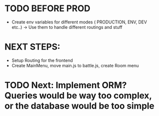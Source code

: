 # TODO BEFORE PROD
- Create env variables for different modes ( PRODUCTION, ENV, DEV etc..)
    -> Use them to handle different routings and stuff


# NEXT STEPS:
- Setup Routing for the frontend 
- Create MainMenu, move main.js to battle.js, create Room menu

# TODO Next: Implement ORM? Queries would be way too complex, or the database would be too simple